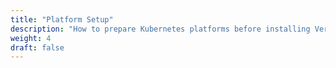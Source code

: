 ```yaml
---
title: "Platform Setup"
description: "How to prepare Kubernetes platforms before installing Verrazzano"
weight: 4
draft: false
---
```

